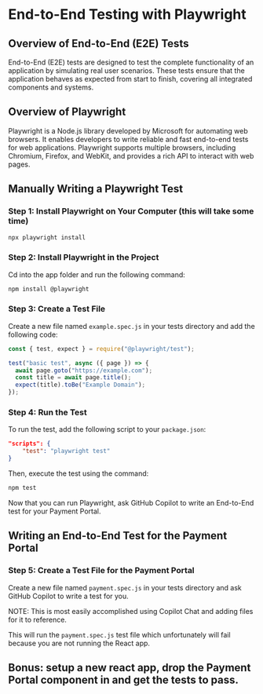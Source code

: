 # End-to-End Testing with Playwright

## Overview of End-to-End (E2E) Tests

End-to-End (E2E) tests are designed to test the complete functionality of an application by simulating real user scenarios. These tests ensure that the application behaves as expected from start to finish, covering all integrated components and systems.

## Overview of Playwright

Playwright is a Node.js library developed by Microsoft for automating web browsers. It enables developers to write reliable and fast end-to-end tests for web applications. Playwright supports multiple browsers, including Chromium, Firefox, and WebKit, and provides a rich API to interact with web pages.

## Manually Writing a Playwright Test

### Step 1: Install Playwright on Your Computer (this will take some time)

```bash
npx playwright install
```

### Step 2: Install Playwright in the Project

Cd into the app folder and run the following command:

```bash
npm install @playwright

```

### Step 3: Create a Test File

Create a new file named `example.spec.js` in your tests directory and add the following code:

```javascript
const { test, expect } = require("@playwright/test");

test("basic test", async ({ page }) => {
  await page.goto("https://example.com");
  const title = await page.title();
  expect(title).toBe("Example Domain");
});
```

### Step 4: Run the Test

To run the test, add the following script to your `package.json`:

```json
"scripts": {
    "test": "playwright test"
}
```

Then, execute the test using the command:

```bash
npm test
```

Now that you can run Playwright, ask GitHub Copilot to write an End-to-End test for your Payment Portal.

## Writing an End-to-End Test for the Payment Portal

### Step 5: Create a Test File for the Payment Portal

Create a new file named `payment.spec.js` in your tests directory and ask GitHub Copilot to write a test for you.

NOTE: This is most easily accomplished using Copilot Chat and adding files for it to reference.

This will run the `payment.spec.js` test file which unfortunately will fail because you are not running the React app.

## Bonus: setup a new react app, drop the Payment Portal component in and get the tests to pass.
